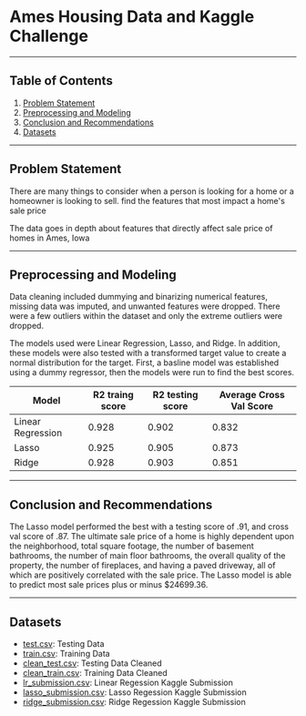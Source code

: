 # Ames Housing Data and Kaggle Challenge

---

## Table of Contents

1. [Problem Statement](#Problem-Statement)
2. [Preprocessing and Modeling](#Preprocessing-and-Modeling)
3. [Conclusion and Recommendations](#Conclusion-and-Recommendations)
4. [Datasets](#Datasets)

---

## Problem Statement

There are many things to consider when a person is looking for a home or a homeowner is looking to sell. find the features that most impact a home's sale price

The data goes in depth about features that directly affect sale price of homes in Ames, Iowa 

---

## Preprocessing and Modeling

Data cleaning included dummying and binarizing numerical features, missing data was imputed, and unwanted features were dropped. There were a few outliers within the dataset and only the extreme outliers were dropped. 

The models used were Linear Regression, Lasso, and Ridge. In addition, these models were also tested with a transformed target value to create a normal distribution for the target. First, a basline model was established using a dummy regressor, then the models were run to find the best scores.

|Model             |R2 traing score   |R2 testing score  |Average Cross Val Score    |
|---               |---               |---               |---                        |
|Linear Regression |0.928             |0.902             |0.832                      |
|Lasso             |0.925             |0.905             |0.873                      |
|Ridge             |0.928             |0.903             |0.851                      |

---

## Conclusion and Recommendations

The Lasso model performed the best with a testing score of .91, and cross val score of .87. The ultimate sale price of a home is highly dependent upon the neighborhood, total square footage, the number of basement bathrooms, the number of main floor bathrooms, the overall quality of the property, the number of fireplaces, and having a paved driveway, all of which are positively correlated with the sale price. The Lasso model is able to predict most sale prices plus or minus $24699.36.

---

## Datasets

* [test.csv]('../data/test.csv'): Testing Data 
* [train.csv]('../data/train.csv'): Training Data
* [clean_test.csv]('../data/clean_test.csv'): Testing Data Cleaned
* [clean_train.csv]('../data/clean_train.csv'): Training Data Cleaned
* [lr_submission.csv]('../data/lr_submission.csv'): Linear Regession Kaggle Submission
* [lasso_submission.csv]('../data/lasso_submission.csv'): Lasso Regession Kaggle Submission
* [ridge_submission.csv]('../data/ridge_submission.csv'): Ridge Regession Kaggle Submission
